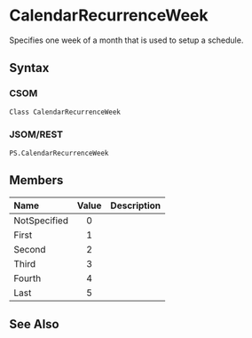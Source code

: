 [comment]: # (Name:CalendarRecurrenceWeek)
[comment]: # (Type:Enum)
[comment]: # (Status:Incomplete)
[comment]: # (GeneratedDate:2016-12-13 18:12:21Z)

# CalendarRecurrenceWeek

Specifies one week of a month that is used to setup a schedule.



## Syntax

### CSOM

```C#
Class CalendarRecurrenceWeek 
```
### JSOM/REST

```
PS.CalendarRecurrenceWeek
```


## Members



|**Name**|**Value**|**Description**|
|:------ |:----: |:----- |
|NotSpecified|0||
|First|1||
|Second|2||
|Third|3||
|Fourth|4||
|Last|5||




## See Also
